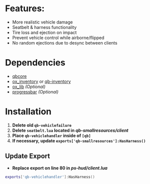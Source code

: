 # Features: 
- More realistic vehicle damage
- Seatbelt & harness functionality
- Tire loss and ejection on impact
- Prevent vehicle control while airborne/flipped
- No random ejections due to desync between clients

# Dependencies
* [qbcore](https://github.com/qbcore-framework)
* [ox_inventory](https://github.com/overextended/ox_inventory) or [qb-inventory](https://github.com/qbcore-framework/qb-inventory)
* [ox_lib](https://github.com/overextended/ox_lib)                  *(Optional)*
* [progressbar](https://github.com/qbcore-framework/progressbar)    *(Optional)*

# Installation
1. **Delete old `qb-vehiclefailure`**
2. **Delete `seatbelt.lua` located in *qb-smallresources/client***
3. **Place `qb-vehiclehandler` inside of `[qb]`**
4. **If necessary, update `exports['qb-smallresources']:HasHarness()`**

## Update Export
- **Replace export on line 80 in *ps-hud/client.lua*** 
```lua
exports['qb-vehiclehandler']:HasHarness()
```
